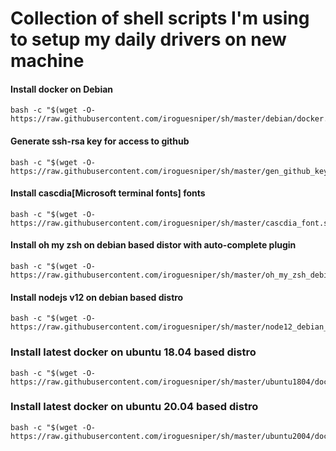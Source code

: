 # Collection of shell scripts I'm using to setup my daily drivers on new machine

#### Install docker on Debian
```shell script
bash -c "$(wget -O- https://raw.githubusercontent.com/iroguesniper/sh/master/debian/docker.sh)"
``` 

#### Generate ssh-rsa key for access to github
```shell script
bash -c "$(wget -O- https://raw.githubusercontent.com/iroguesniper/sh/master/gen_github_key.sh)"
``` 

#### Install cascdia[Microsoft terminal fonts] fonts
```shell script
bash -c "$(wget -O- https://raw.githubusercontent.com/iroguesniper/sh/master/cascdia_font.sh)"
```

#### Install oh my zsh on debian based distor with auto-complete plugin
```shell script
bash -c "$(wget -O- https://raw.githubusercontent.com/iroguesniper/sh/master/oh_my_zsh_debian_ubuntu.sh)"
```

#### Install nodejs v12 on debian based distro
```shell script
bash -c "$(wget -O- https://raw.githubusercontent.com/iroguesniper/sh/master/node12_debian_distro.sh)"
```

### Install latest docker on ubuntu 18.04 based distro
```shell script
bash -c "$(wget -O- https://raw.githubusercontent.com/iroguesniper/sh/master/ubuntu1804/docker_ubuntu_based_distro.sh)"
```

### Install latest docker on ubuntu 20.04 based distro
```shell script
bash -c "$(wget -O- https://raw.githubusercontent.com/iroguesniper/sh/master/ubuntu2004/docker_ubuntu_based_distro.sh)"
```
